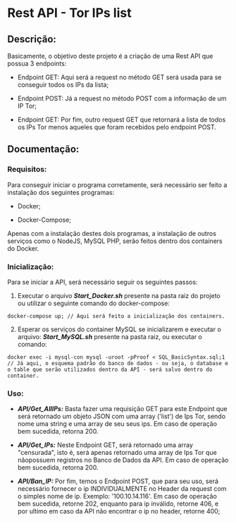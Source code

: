 # Rest API - Tor IPs list

## Descrição:
Basicamente, o objetivo deste projeto é a criação de uma Rest API que possua 3 endpoints:

* Endpoint GET: Aqui será a request no método GET será usada para se conseguir todos os IPs da lista;

* Endpoint POST: Já a request no método POST com a informação de um IP Tor;

* Endpoint GET: Por fim, outro request GET que retornará a lista de todos os IPs Tor menos aqueles que foram recebidos pelo endpoint POST.

## Documentação:

### Requisitos:
Para conseguir iniciar o programa corretamente, será necessário ser feito a instalação dos seguintes programas:

* Docker;

* Docker-Compose;

Apenas com a instalação destes dois programas, a instalação de outros serviços como o NodeJS, MySQL PHP, serão feitos dentro dos containers do Docker.

### Inicialização:
Para se iniciar a API, será necessário seguir os seguintes passos:

1. Executar o arquivo ***Start_Docker.sh*** presente na pasta raiz do projeto ou utilizar o seguinte comando do docker-compose:

```docker-compose up; // Aqui será feito a inicialização dos containers.```

2. Esperar os serviços do container MySQL se inicializarem e executar o arquivo: ***Start_MySQL.sh*** presente na pasta raiz, ou executar o comando: 

``` docker exec -i mysql-con mysql -uroot -pProof < SQL_BasicSyntax.sql;1 // Já aqui, o esquema padrão do banco de dados - ou seja, o database e o table que serão utilizados dentro da API - será salvo dentro do container. ```


### Uso:
* ***API/Get_AllIPs:*** Basta fazer uma requisição GET para este Endpoint que será retornado um objeto JSON com uma array ('list') de Ips Tor, sendo nome uma string e uma array de seu seus ips. Em caso de operação bem sucedida, retorna 200.

* ***API/Get_IPs:*** Neste Endpoint GET, será retornado uma array "censurada", isto é, será apenas retornado uma array de Ips Tor que nãopossuem registros no Banco de Dados da API. Em caso de operação bem sucedida, retorna 200.

* ***API/Ban_IP:*** Por fim, temos o Endpoint POST, que para seu uso, será necessário fornecer o ip INDIVIDUALMENTE no Header da request com o simples nome de ip. Exemplo: '100.10.14.116'. Em caso de operação bem sucedida, retorne 202, enquanto para ip inválido, retorne 406, e por ultimo em caso da API não encontrar o ip no header, retorne 400;
